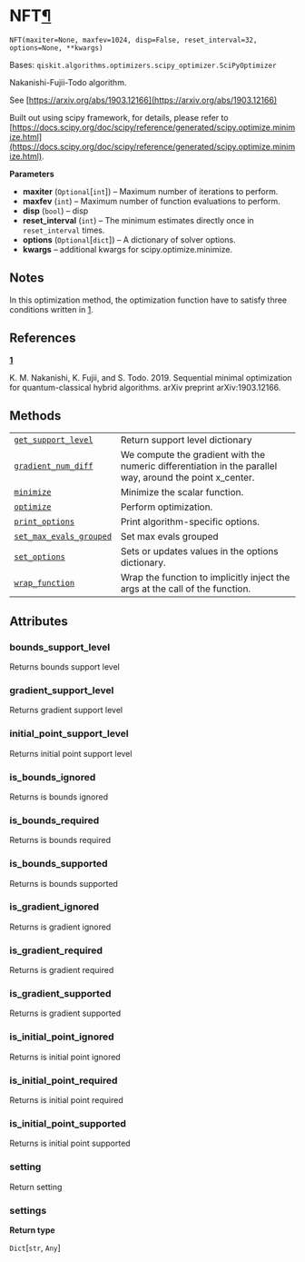 # NFT[¶](#nft "Permalink to this headline")

<span id="undefined" />

`NFT(maxiter=None, maxfev=1024, disp=False, reset_interval=32, options=None, **kwargs)`

Bases: `qiskit.algorithms.optimizers.scipy_optimizer.SciPyOptimizer`

Nakanishi-Fujii-Todo algorithm.

See [https://arxiv.org/abs/1903.12166](https://arxiv.org/abs/1903.12166)

Built out using scipy framework, for details, please refer to [https://docs.scipy.org/doc/scipy/reference/generated/scipy.optimize.minimize.html](https://docs.scipy.org/doc/scipy/reference/generated/scipy.optimize.minimize.html).

**Parameters**

*   **maxiter** (`Optional`\[`int`]) – Maximum number of iterations to perform.
*   **maxfev** (`int`) – Maximum number of function evaluations to perform.
*   **disp** (`bool`) – disp
*   **reset\_interval** (`int`) – The minimum estimates directly once in `reset_interval` times.
*   **options** (`Optional`\[`dict`]) – A dictionary of solver options.
*   **kwargs** – additional kwargs for scipy.optimize.minimize.

## Notes

In this optimization method, the optimization function have to satisfy three conditions written in [1](#id2).

## References

**[1](#id1)**

K. M. Nakanishi, K. Fujii, and S. Todo. 2019. Sequential minimal optimization for quantum-classical hybrid algorithms. arXiv preprint arXiv:1903.12166.

## Methods

|                                                                                                                                                                                                   |                                                                                                           |
| ------------------------------------------------------------------------------------------------------------------------------------------------------------------------------------------------- | --------------------------------------------------------------------------------------------------------- |
| [`get_support_level`](qiskit.algorithms.optimizers.NFT.get_support_level#qiskit.algorithms.optimizers.NFT.get_support_level "qiskit.algorithms.optimizers.NFT.get_support_level")                 | Return support level dictionary                                                                           |
| [`gradient_num_diff`](qiskit.algorithms.optimizers.NFT.gradient_num_diff#qiskit.algorithms.optimizers.NFT.gradient_num_diff "qiskit.algorithms.optimizers.NFT.gradient_num_diff")                 | We compute the gradient with the numeric differentiation in the parallel way, around the point x\_center. |
| [`minimize`](qiskit.algorithms.optimizers.NFT.minimize#qiskit.algorithms.optimizers.NFT.minimize "qiskit.algorithms.optimizers.NFT.minimize")                                                     | Minimize the scalar function.                                                                             |
| [`optimize`](qiskit.algorithms.optimizers.NFT.optimize#qiskit.algorithms.optimizers.NFT.optimize "qiskit.algorithms.optimizers.NFT.optimize")                                                     | Perform optimization.                                                                                     |
| [`print_options`](qiskit.algorithms.optimizers.NFT.print_options#qiskit.algorithms.optimizers.NFT.print_options "qiskit.algorithms.optimizers.NFT.print_options")                                 | Print algorithm-specific options.                                                                         |
| [`set_max_evals_grouped`](qiskit.algorithms.optimizers.NFT.set_max_evals_grouped#qiskit.algorithms.optimizers.NFT.set_max_evals_grouped "qiskit.algorithms.optimizers.NFT.set_max_evals_grouped") | Set max evals grouped                                                                                     |
| [`set_options`](qiskit.algorithms.optimizers.NFT.set_options#qiskit.algorithms.optimizers.NFT.set_options "qiskit.algorithms.optimizers.NFT.set_options")                                         | Sets or updates values in the options dictionary.                                                         |
| [`wrap_function`](qiskit.algorithms.optimizers.NFT.wrap_function#qiskit.algorithms.optimizers.NFT.wrap_function "qiskit.algorithms.optimizers.NFT.wrap_function")                                 | Wrap the function to implicitly inject the args at the call of the function.                              |

## Attributes

<span id="undefined" />

### bounds\_support\_level

Returns bounds support level

<span id="undefined" />

### gradient\_support\_level

Returns gradient support level

<span id="undefined" />

### initial\_point\_support\_level

Returns initial point support level

<span id="undefined" />

### is\_bounds\_ignored

Returns is bounds ignored

<span id="undefined" />

### is\_bounds\_required

Returns is bounds required

<span id="undefined" />

### is\_bounds\_supported

Returns is bounds supported

<span id="undefined" />

### is\_gradient\_ignored

Returns is gradient ignored

<span id="undefined" />

### is\_gradient\_required

Returns is gradient required

<span id="undefined" />

### is\_gradient\_supported

Returns is gradient supported

<span id="undefined" />

### is\_initial\_point\_ignored

Returns is initial point ignored

<span id="undefined" />

### is\_initial\_point\_required

Returns is initial point required

<span id="undefined" />

### is\_initial\_point\_supported

Returns is initial point supported

<span id="undefined" />

### setting

Return setting

<span id="undefined" />

### settings

**Return type**

`Dict`\[`str`, `Any`]
